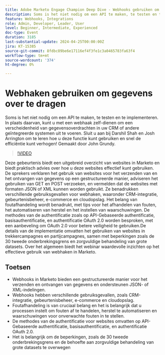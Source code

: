```yaml
---
title: Adobe Marketo Engage Champion Deep Dive - Webhooks gebruiken om gegevens over te brengen
description: Soms is het niet nodig om een API te maken, te testen en te implementeren. In plaats daarvan, kunt u met een webhaak zelf-dienen om een verscheidenheid van gegevensoverdrachten in uw CRM of andere geïntegreerde systemen uit te voeren. Sluit u aan bij Darshil Shah en Josh Arrington om te leren hoe u deze functie kunt gebruiken en snel de efficiëntie kunt verhogen! Gemaakt door John Grundy.
feature: Webhooks, Integrations
role: Admin, Developer, Leader, User
level: Beginner, Intermediate, Experienced
doc-type: Event
duration: 3185
last-substantial-update: 2024-04-25T00:00:00Z
jira: KT-15385
source-git-commit: 8fdbc89be6e17116ef4f3fe1c3a0465783fa63f4
workflow-type: tm+mt
source-wordcount: '374'
ht-degree: 0%

---
```



# Webhaken gebruiken om gegevens over te dragen

Soms is het niet nodig om een API te maken, te testen en te implementeren. In plaats daarvan, kunt u met een webhaak zelf-dienen om een verscheidenheid van gegevensoverdrachten in uw CRM of andere geïntegreerde systemen uit te voeren. Sluit u aan bij Darshil Shah en Josh Arrington om te leren hoe u deze functie kunt gebruiken en snel de efficiëntie kunt verhogen! Gemaakt door John Grundy.

>[!VIDEO](https://video.tv.adobe.com/v/3428687/?learn=on)

Deze gebeurtenis biedt een uitgebreid overzicht van websites in Marketo en biedt praktisch advies over hoe u deze websites effectief kunt gebruiken. De sprekers verklaren het gebruik van websites voor het verzenden van en het ontvangen van gegevens op een gestructureerde manier, adviseren het gebruiken van GET en POST verzoeken, en vermelden dat de websites met formaten JSON of XML kunnen worden gebruikt. Ze benadrukken verschillende gebruiksgevallen voor webhaken, waaronder CRM-integratie, gebeurtenisbeheer, e-commerce en cloudopslag. Het belang van foutafhandeling wordt benadrukt, met tips voor het afhandelen van fouten, het automatiseren van herstel en het instellen van waarschuwingen. De methodes van de authentificatie zoals op API-Gebaseerde authentificatie, basisauthentificatie, en authentificatie OAuth 2.0 worden besproken, met een aanbeveling om OAuth 2.0 voor betere veiligheid te gebruiken.De details van de implementatie omvatten het gebruiken van websites in trekkercampagnes en partijcampagnes, samen met beperkingen zoals de 30 tweede onderbrekingsgrens en zorgvuldige behandeling van grote datasets. Over het algemeen biedt het webinar waardevolle inzichten op het effectieve gebruik van webhaken in Marketo.

## Toetsen

* Webhooks in Marketo bieden een gestructureerde manier voor het verzenden en ontvangen van gegevens en ondersteunen JSON- of XML-indelingen.
* Webhooks hebben verschillende gebruiksgevallen, zoals CRM-integratie, gebeurtenisbeheer, e-commerce en cloudopslag.
* Foutafhandeling is van cruciaal belang en het is belangrijk dat u processen instelt om fouten af te handelen, herstel te automatiseren en waarschuwingen voor onverwachte fouten in te stellen.
* De methodes van de authentificatie voor websites omvatten op API-Gebaseerde authentificatie, basisauthentificatie, en authentificatie OAuth 2.0.
* Het is belangrijk om de beperkingen, zoals de 30 tweede onderbrekingsgrens en de behoefte aan zorgvuldige behandeling van grote datasets te overwegen